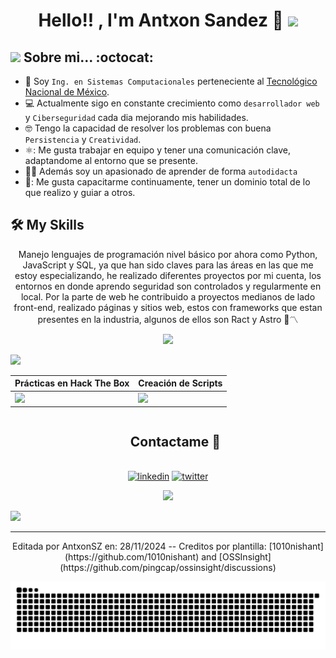<h1  align="center">Hello!! , I'm Antxon Sandez  🔱 <img src="https://media.giphy.com/media/hvRJCLFzcasrR4ia7z/giphy.gif" width="35"</h1>
	
## <picture align="center"><img src = "https://github.com/7oSkaaa/7oSkaaa/blob/main/Images/about_me.gif?raw=true" width = 70px></picture> Sobre mi... :octocat:<br>

- :school: Soy `Ing. en Sistemas Computacionales` perteneciente al [Tecnológico Nacional de México](https://zongolica.tecnm.mx/).
- 💻 Actualmente sigo en constante crecimiento como `desarrollador web` y `Ciberseguridad` cada dia mejorando mis habilidades.
- :nerd_face: Tengo la capacidad de resolver los problemas con buena `Persistencia` y `Creatividad`.
- ⚛️: Me gusta trabajar en equipo y tener una comunicación clave, adaptandome al entorno que se presente.
- :technologist: Además soy un apasionado de aprender de forma `autodidacta`
- 🤔: Me gusta capacitarme continuamente, tener un dominio total de lo que realizo y guiar a otros.



###
## 🛠️ My Skills
<!--h1 without bottom border-->
<div id="user-content-toc">
<p align="center"> Manejo lenguajes de programación nivel básico por ahora como Python, JavaScript y SQL, ya que han sido claves para las áreas en las que me estoy especializando, he realizado diferentes proyectos por mi cuenta, los entornos en donde aprendo seguridad son controlados y regularmente en local. Por la parte de web he contribuido a proyectos medianos de lado front-end, realizado páginas y sitios web, estos con frameworks que estan presentes en la industria, algunos de ellos son Ract y Astro 💯〽️</p>

</div>
<!--tech stack icons-->
<p align="center">
  <a href="https://skillicons.dev">
    <img src="https://skillicons.dev/icons?i=git,github,html,css,js,react,nextjs,nodejs,astro,tailwind,ts,npm,py,flask,django,linux,kali,debian,apple,docker,postgres,mysql,figma,vscode" />
  </a>
</p>

<img src="https://user-images.githubusercontent.com/73097560/115834477-dbab4500-a447-11eb-908a-139a6edaec5c.gif">

<!--INFORMACION DE SEGURIDAD-->
<p align="center"></p>

| Prácticas en Hack The Box | Creación de Scripts |
| ----------- | ----------- |
|<img src="https://next.ossinsight.io/widgets/official/analyze-repo-stars-map/thumbnail.png?activity=stars&repo_id=41986369&image_size=auto" />|<img src="https://next.ossinsight.io/widgets/official/analyze-repo-stars-history/thumbnail.png?repo_id=41986369&image_size=auto" />|


<!-- Connect with me -->
<!--h2 without bottom border-->
<div id="user-content-toc" align="center">
  <ul align="center">
    <summary><h2 style="display: inline-block">Contactame 🤝</h2></summary>
  </ul>
</div>

<!--icons and links-->
<p align="center">
<a href="https://www.linkedin.com/in/1010nishant/" target="blank"><img align="center" src="https://user-images.githubusercontent.com/88904952/234979284-68c11d7f-1acc-4f0c-ac78-044e1037d7b0.png" alt="linkedin" height="50" width="50" /></a>
<a href="https://twitter.com/1010nishant" target="blank"><img align="center" src="https://user-images.githubusercontent.com/88904952/234980676-61bfb021-ecc8-48f7-88e6-34c1b06c4a58.png" alt="twitter" height="50" width="50" /></a> 
  <p align="center">
  <a href="https://skillicons.dev">
    <img src="https://skillicons.dev/icons?i=git,github" />
  </a>
</p>
</p>


<!--horizontal divider(gradiant)-->
<img src="https://user-images.githubusercontent.com/73097560/115834477-dbab4500-a447-11eb-908a-139a6edaec5c.gif">



----------------------------------------------------------------------
<p align="center">Editada por AntxonSZ en: 28/11/2024 --
Creditos por plantilla: [1010nishant](https://github.com/1010nishant) and [OSSInsight](https://github.com/pingcap/ossinsight/discussions)</p>
	
<p align = "center">
	<img src = "https://github.com/7oSkaaa/7oSkaaa/blob/output/github-contribution-grid-snake.svg?" alt = "Snake Game"/>
</p>
